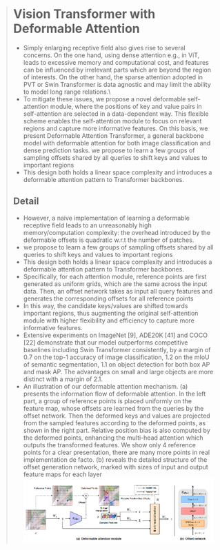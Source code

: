 > # Vision Transformer with Deformable Attention
>
> * Simply enlarging receptive field also gives rise to several concerns. On the one hand, using dense attention e.g., in ViT, leads to excessive memory and computational cost, and features can be influenced by irrelevant parts which are beyond the region of interests. On the other hand, the sparse attention adopted in PVT or Swin Transformer is data agnostic and may limit the ability to model long range relations.\
> * To mitigate these issues, we propose a novel deformable self-attention module, where the positions of key and value pairs in self-attention are selected in a data-dependent way. This flexible scheme enables the self-attention module to focus on relevant regions and capture more informative features. On this basis, we present Deformable Attention Transformer, a general backbone model with deformable attention for both image classification and dense prediction tasks. we propose to learn a few groups of sampling offsets shared by all queries to shift keys and values to important regions
> * This design both holds a linear space complexity and introduces a deformable attention pattern to Transformer backbones.
>
> ## Detail
>
> * However, a naive implementation of learning a deformable receptive field leads to an unreasonably high memory/computation complexity: the overhead introduced by the deformable offsets is quadratic w.r.t the number of patches.
> * we propose to learn a few groups of sampling offsets shared by all queries to shift keys and values to important regions
> * This design both holds a linear space complexity and introduces a deformable attention pattern to Transformer backbones.
> * Specifically, for each attention module, reference points are first generated as uniform grids, which are the same across the input data. Then, an offset network takes as input all query features and generates the corresponding offsets for all reference points
> * In this way, the candidate keys/values are shifted towards important regions, thus augmenting the original self-attention module with higher flexibility and efficiency to capture more informative features.
> * Extensive experiments on ImageNet [9], ADE20K [41] and COCO [22] demonstrate that our model outperforms competitive baselines including Swin Transformer consistently, by a margin of 0.7 on the top-1 accuracy of image classification, 1.2 on the mIoU of semantic segmentation, 1.1 on object detection for both box AP and mask AP. The advantages on small and large objects are more distinct with a margin of 2.1.
> * An illustration of our deformable attention mechanism. (a) presents the information flow of deformable attention. In the left part, a group of reference points is placed uniformly on the feature map, whose offsets are learned from the queries by the offset network. Then the deformed keys and values are projected from the sampled features according to the deformed points, as shown in the right part. Relative position bias is also computed by the deformed points, enhancing the multi-head attention which outputs the transformed features. We show only 4 reference points for a clear presentation, there are many more points in real implementation de facto. (b) reveals the detailed structure of the offset generation network, marked with sizes of input and output feature maps for each layer
>   ![1731568691099](images/DeformableAttention/1731568691099.png)
